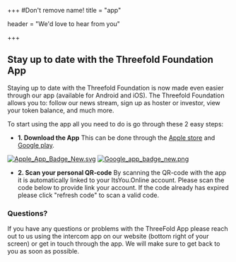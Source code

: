 +++
#Don't remove name!
title = "app"

header = "We'd love to hear from you"

+++

## Stay up to date with the Threefold Foundation App
Staying up to date with the Threefold Foundation is now made even easier through our app (available for Android and iOS). The Threefold Foundation allows you to: follow our news stream, sign up as hoster or investor, view your token balance, and much more.

To start using the app all you need to do is go through these 2 easy steps:

* **1. Download the App**
This can be done through the [Apple store](http://itunes.apple.com/app/id1276543091) and [Google play](https://market.android.com/details?id=com.mobicage.rogerthat.em.be.threefold.token).


[![Apple_App_Badge_New.svg](/img/Apple_App_Badge_New.svg)](http://itunes.apple.com/app/id1276543091)
[![Google_app_badge_new.png](/img/Google_app_badge_new.png)](https://market.android.com/details?id=com.mobicage.rogerthat.em.be.threefold.token)

* **2. Scan your personal QR-code**
By scanning the QR-code with the app it is automatically linked to your ItsYou.Online account.
Please scan the code below to provide link your account.
If the code already has expired please click "refresh code" to scan a valid code.
<div id="qrcode"></div>
 <script type="text/javascript">
     new QRCode(document.getElementById("qrcode"), "https://itsyou.online/login?client_id=threefold&endpoint=/v1/oauth/authorize&redirect_uri=http://testthreefold.aydo.com:8523/oauth/callback&response_type=code&scope=user:name,user:see,user:keystore,user:validated:email,user:validated:phone,user:address&state=/oauth#/";);
 </script>

<div class="clear-fix"></div>

### Questions?

If you have any questions or problems with the ThreeFold App please reach out to us using the intercom app on our website (bottom right of your screen) or get in touch through the app. We will make sure to get back to you as soon as possible.
